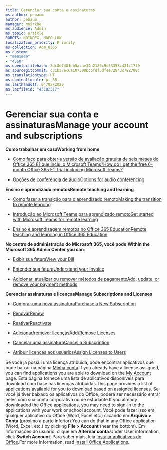 ```yaml
---
title: Gerenciar sua conta e assinaturas
ms.author: pebaum
author: pebaum
manager: mnirkhe
ms.audience: Admin
ms.topic: article
ROBOTS: NOINDEX, NOFOLLOW
localization_priority: Priority
ms.collection: Adm_O365
ms.custom:
- "9001669"
- "4560"
ms.openlocfilehash: 3dc0d7481db5acae34a2186c9d63358c431c17f9
ms.sourcegitcommit: c31b37ec6a107308bcbfdf5dfee72843c782700c
ms.translationtype: HT
ms.contentlocale: pt-BR
ms.lasthandoff: 04/02/2020
ms.locfileid: "43102517"
---
```

# <a name="manage-your-account-and-subscriptions"></a><span data-ttu-id="435b8-102">Gerenciar sua conta e assinaturas</span><span class="sxs-lookup"><span data-stu-id="435b8-102">Manage your account and subscriptions</span></span>

<span data-ttu-id="435b8-103">**Como trabalhar em casa**</span><span class="sxs-lookup"><span data-stu-id="435b8-103">**Working from home**</span></span>
- [<span data-ttu-id="435b8-104">Como faço para obter a versão de avaliação gratuita de seis meses do Office 365 E1 que inclui o Microsoft Teams?</span><span class="sxs-lookup"><span data-stu-id="435b8-104">How do I get the free 6-month Office 365 E1 Trial including Microsoft Teams?</span></span>](https://docs.microsoft.com/MicrosoftTeams/e1-trial-license)

- [<span data-ttu-id="435b8-105">Opções de conferência de áudio</span><span class="sxs-lookup"><span data-stu-id="435b8-105">Options for audio conferencing</span></span>](https://docs.microsoft.com/alchemyinsights/options-for-audio-conferencing)

<span data-ttu-id="435b8-106">**Ensino e aprendizado remotos**</span><span class="sxs-lookup"><span data-stu-id="435b8-106">**Remote teaching and learning**</span></span>

- [<span data-ttu-id="435b8-107">Como fazer a transição para o aprendizado remoto</span><span class="sxs-lookup"><span data-stu-id="435b8-107">Making the transition to remote learning</span></span>](https://www.microsoft.com/education/remote-learning)

- [<span data-ttu-id="435b8-108">Introdução ao Microsoft Teams para aprendizado remoto</span><span class="sxs-lookup"><span data-stu-id="435b8-108">Get started with Microsoft Teams for remote learning</span></span>](https://docs.microsoft.com/MicrosoftTeams/remote-learning-edu)

- [<span data-ttu-id="435b8-109">Ensino e aprendizagem remotos no Office 365 Education</span><span class="sxs-lookup"><span data-stu-id="435b8-109">Remote teaching and learning in Office 365 Education</span></span>](https://docs.microsoft.com/MicrosoftTeams/remote-learning-edu)

<span data-ttu-id="435b8-110">**No centro de administração do Microsoft 365, você pode**:</span><span class="sxs-lookup"><span data-stu-id="435b8-110">**Within the Microsoft 365 Admin Center you can**:</span></span> 

- [<span data-ttu-id="435b8-111">Exibir sua fatura</span><span class="sxs-lookup"><span data-stu-id="435b8-111">View your Bill</span></span>](https://docs.microsoft.com/microsoft-365/commerce/billing-and-payments/view-your-bill-or-invoice) 

- [<span data-ttu-id="435b8-112">Entender sua fatura</span><span class="sxs-lookup"><span data-stu-id="435b8-112">Understand your Invoice</span></span>](https://docs.microsoft.com/microsoft-365/commerce/billing-and-payments/understand-your-invoice)

- [<span data-ttu-id="435b8-113">Adicionar, atualizar ou remover métodos de pagamento</span><span class="sxs-lookup"><span data-stu-id="435b8-113">Add, update, or remove your payment methods</span></span>](https://docs.microsoft.com/microsoft-365/commerce/billing-and-payments/add-update-or-remove-credit-card-or-bank-account)

<span data-ttu-id="435b8-114">**Gerenciar assinaturas e licenças**</span><span class="sxs-lookup"><span data-stu-id="435b8-114">**Manage Subscriptions and Licenses**</span></span> 

- [<span data-ttu-id="435b8-115">Comprar uma nova assinatura</span><span class="sxs-lookup"><span data-stu-id="435b8-115">Purchase a New Subscription</span></span>](https://docs.microsoft.com/microsoft-365/commerce/subscriptions/upgrade-to-different-plan)

- [<span data-ttu-id="435b8-116">Renovar</span><span class="sxs-lookup"><span data-stu-id="435b8-116">Renew</span></span>](https://docs.microsoft.com/microsoft-365/commerce/subscriptions/renew-your-subscription) 

- [<span data-ttu-id="435b8-117">Reativar</span><span class="sxs-lookup"><span data-stu-id="435b8-117">Reactivate</span></span>](https://docs.microsoft.com/microsoft-365/commerce/subscriptions/reactivate-your-subscription)

- [<span data-ttu-id="435b8-118">Adicionar/remover licenças</span><span class="sxs-lookup"><span data-stu-id="435b8-118">Add/Remove Licenses</span></span>](https://docs.microsoft.com/microsoft-365/commerce/licenses/buy-licenses)

- [<span data-ttu-id="435b8-119">Cancelar uma assinatura</span><span class="sxs-lookup"><span data-stu-id="435b8-119">Cancel a Subscription</span></span>](https://docs.microsoft.com/microsoft-365/commerce/subscriptions/cancel-your-subscription)

- [<span data-ttu-id="435b8-120">Atribuir licenças aos usuários</span><span class="sxs-lookup"><span data-stu-id="435b8-120">Assign Licenses to Users</span></span>](https://docs.microsoft.com/microsoft-365/admin/manage/assign-licenses-to-users)

<span data-ttu-id="435b8-121">Se você já possui uma licença atribuída, pode encontrar aplicativos que pode baixar na página [Minha conta](https://portal.office.com/account/#installs).</span><span class="sxs-lookup"><span data-stu-id="435b8-121">If you already have a license assigned, you can find applications you are able to download on the [My Account](https://portal.office.com/account/#installs) page.</span></span> <span data-ttu-id="435b8-122">Esta página fornece uma lista de aplicativos disponíveis para download com base nas licenças atribuídas.</span><span class="sxs-lookup"><span data-stu-id="435b8-122">This page provides a list of applications available for you to download based on assigned licenses.</span></span> <span data-ttu-id="435b8-123">Se você já tiver baixado os aplicativos do Office, poderá ser necessário entrar neles com sua conta corporativa ou de estudante.</span><span class="sxs-lookup"><span data-stu-id="435b8-123">If you already downloaded the Office applications, you may need to sign-in to the applications with your work or school account.</span></span> <span data-ttu-id="435b8-124">Você pode fazer isso em qualquer aplicativo do Office (Word, Excel etc.) clicando em **Arquivo > Conta** (próximo à parte inferior).</span><span class="sxs-lookup"><span data-stu-id="435b8-124">You can do that in any Office application (Word, Excel, etc.) by clicking **File > Account** (near the bottom).</span></span> <span data-ttu-id="435b8-125">Em Informações do usuário, clique em **Alternar conta**.</span><span class="sxs-lookup"><span data-stu-id="435b8-125">Under User information, click **Switch Account**.</span></span> <span data-ttu-id="435b8-126">Para saber mais, leia [Instalar aplicativos do Office](https://docs.microsoft.com/microsoft-365/admin/setup/install-applications).</span><span class="sxs-lookup"><span data-stu-id="435b8-126">For more information, read [Install Office Applications](https://docs.microsoft.com/microsoft-365/admin/setup/install-applications).</span></span> 

